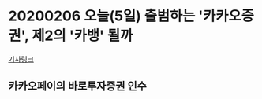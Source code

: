 # 20200206 오늘(5일) 출범하는 '카카오증권', 제2의 '카뱅' 될까

[기사링크](http://news.tf.co.kr/read/economy/1778986.htm)

## 카카오페이의 바로투자증권 인수

